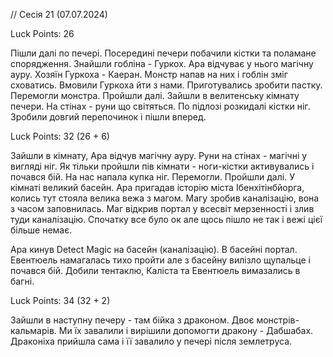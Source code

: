 

// Сесія 21 (07.07.2024)

Luck Points: 26

Пішли далі по печері. Посередині печери побачили кістки та поламане спорядження. Знайшли гобліна - Гуркох. Ара відчуває у нього магічну ауру.
Хозяїн Гуркоха - Каеран. Монстр напав на них і гоблін зміг сховатись. Вмовили Гуркоха йти з нами. Приготувались зробити пастку. Перемогли монстра. Пройшли далі.
Зайшли в велитенську кімнату печери. На стінах - руни що світяться. По підлозі розкидалі кістки ніг. Зробили довгий перепочинок і пішли вперед.
 
Luck Points: 32 (26 + 6)

Зайшли в кімнату, Ара відчув магічну ауру. Руни на стінах - магічні у вигляді ніг. Як тільки пройшли пів кімнати - ноги-кістки активувались і почався бій.
На нас напала купка ніг. Перемогли. Пройшли далі. У кімнаті великий басейн. Ара пригадав історію міста Ібенхітінбйорга, колись тут стояла велика вежа з магом.
Магу зробив каналізацію, вона з часом заповнилась. Маг відкрив портал у всесвіт мерзенності і злив туди каналізацію. Спочатку все було ок але щось пішло не так і вежі цієї більше немає. 

Ара кинув Detect Magic на басейн (каналізацію). В басейні портал. Евентюель намагалась тихо пройти але з басейну вилізло щупальце і почався бій. Добили тентаклю, Каліста та Евентюель вимазались в багні. 

Luck Points: 34 (32 + 2)

Зайшли в наступну печеру - там бійка з драконом. Двоє монстрів-кальмарів. Ми їх завалили і вирішили допомогти дракону - Дабшабах. Драконіха прийшла сама і її завалило у печері після землетруса.
